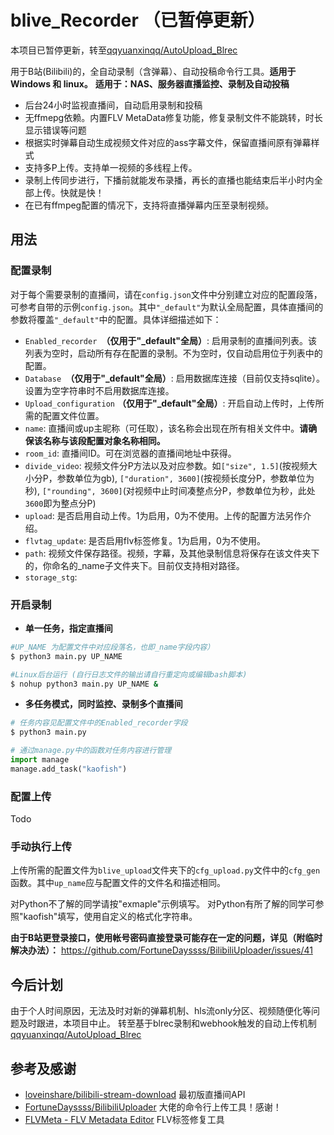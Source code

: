 # blive_Recorder （已暂停更新）

本项目已暂停更新，转至[qqyuanxinqq/AutoUpload_Blrec](https://github.com/qqyuanxinqq/AutoUpload_Blrec) 

用于B站(Bilibili)的，全自动录制（含弹幕）、自动投稿命令行工具。**适用于Windows 和 linux。**
**适用于：NAS、服务器直播监控、录制及自动投稿**

- 后台24小时监视直播间，自动启用录制和投稿
- 无ffmepg依赖。内置FLV MetaData修复功能，修复录制文件不能跳转，时长显示错误等问题
- 根据实时弹幕自动生成视频文件对应的ass字幕文件，保留直播间原有弹幕样式
- 支持多P上传。支持单一视频的多线程上传。
- 录制上传同步进行，下播前就能发布录播，再长的直播也能结束后半小时内全部上传。快就是快！
- 在已有ffmpeg配置的情况下，支持将直播弹幕内压至录制视频。
## 用法
### 配置录制
对于每个需要录制的直播间，请在`config.json`文件中分别建立对应的配置段落，可参考自带的示例`config.json`。其中`"_default"`为默认全局配置，具体直播间的参数将覆盖`"_default"`中的配置。具体详细描述如下：
- `Enabled_recorder `**（仅用于"_default"全局）**: 启用录制的直播间列表。该列表为空时，启动所有存在配置的录制。不为空时，仅自动启用位于列表中的配置。
- `Database `**（仅用于"_default"全局）**: 启用数据库连接（目前仅支持sqlite）。设置为空字符串时不启用数据库连接。
- `Upload_configuration` **（仅用于"_default"全局）**: 开启自动上传时，上传所需的配置文件位置。
- `name`: 直播间或up主昵称（可任取），该名称会出现在所有相关文件中。**请确保该名称与该段配置对象名称相同。**
- `room_id`: 直播间ID。可在浏览器的直播间地址中获得。 
- `divide_video`: 视频文件分P方法以及对应参数。如`["size", 1.5]`(按视频大小分P，参数单位为gb), `["duration", 3600]`(按视频长度分P，参数单位为秒), `["rounding", 3600]`(对视频中止时间凑整点分P，参数单位为秒，此处`3600`即为整点分P)
- `upload`: 是否启用自动上传。1为启用，0为不使用。上传的配置方法另作介绍。
- `flvtag_update`: 是否启用flv标签修复。1为启用，0为不使用。
- `path`: 视频文件保存路径。视频，字幕，及其他录制信息将保存在该文件夹下的，你命名的_name子文件夹下。目前仅支持相对路径。
- `storage_stg`:

### 开启录制
- **单一任务，指定直播间**
```bash
#UP_NAME 为配置文件中对应段落名，也即_name字段内容）
$ python3 main.py UP_NAME

#Linux后台运行 (自行日志文件的输出请自行重定向或编辑bash脚本)
$ nohup python3 main.py UP_NAME & 
```
- **多任务模式，同时监控、录制多个直播间**
```bash
# 任务内容见配置文件中的Enabled_recorder字段
$ python3 main.py
```
```python
# 通过manage.py中的函数对任务内容进行管理
import manage
manage.add_task("kaofish")
```

### 配置上传
Todo
### 手动执行上传
上传所需的配置文件为`blive_upload`文件夹下的`cfg_upload.py`文件中的`cfg_gen`函数。其中`up_name`应与配置文件的文件名和描述相同。

对Python不了解的同学请按"exmaple"示例填写。
对Python有所了解的同学可参照"kaofish"填写，使用自定义的格式化字符串。

**由于B站更登录接口，使用帐号密码直接登录可能存在一定的问题，详见（附临时解决办法）：**
https://github.com/FortuneDayssss/BilibiliUploader/issues/41

## 今后计划
由于个人时间原因，无法及时对新的弹幕机制、hls流only分区、视频随便化等问题及时跟进，本项目中止。
转至基于blrec录制和webhook触发的自动上传机制[qqyuanxinqq/AutoUpload_Blrec](https://github.com/qqyuanxinqq/AutoUpload_Blrec) 


## 参考及感谢

- [loveinshare/bilibili-stream-download](https://github.com/loveinshare/bilibili-stream-download) 最初版直播间API
- [FortuneDayssss/BilibiliUploader](https://github.com/FortuneDayssss/BilibiliUploader) 大佬的命令行上传工具！感谢！
- [FLVMeta - FLV Metadata Editor](https://flvmeta.com/) FLV标签修复工具

